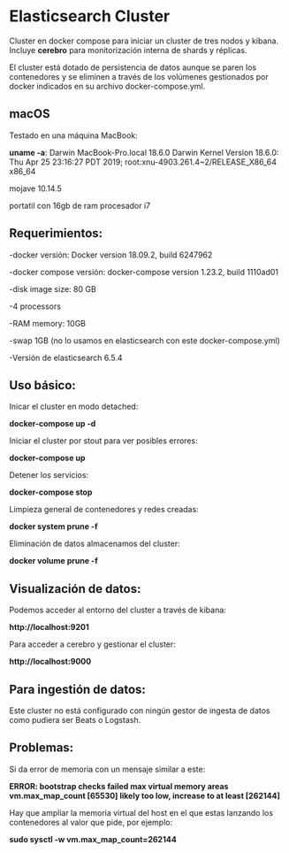 

# Elasticsearch Cluster


Cluster en docker compose para iniciar un cluster de tres nodos y kibana. Incluye **cerebro** para monitorización interna de shards y réplicas. 

El cluster está dotado de persistencia de datos aunque se paren los contenedores y se eliminen a través de los volúmenes gestionados por docker indicados en su archivo docker-compose.yml.


## macOS

Testado en una máquina MacBook:

**uname -a**: Darwin MacBook-Pro.local 18.6.0 Darwin Kernel Version 18.6.0: Thu Apr 25 23:16:27 PDT 2019; root:xnu-4903.261.4~2/RELEASE_X86_64 x86_64

mojave 10.14.5

portatil con 16gb de ram procesador i7


## Requerimientos:

-docker versión: Docker version 18.09.2, build 6247962

-docker compose versión: docker-compose version 1.23.2, build 1110ad01

-disk image size: 80 GB

-4 processors

-RAM memory: 10GB

-swap 1GB (no lo usamos en elasticsearch con este docker-compose.yml)

-Versión de elasticsearch 6.5.4



## Uso básico:


Inicar el cluster en modo detached:

__**docker-compose up -d**__


Iniciar el cluster por stout para ver posibles errores:  

__**docker-compose up**__


Detener los servicios:

__**docker-compose stop**__

Limpieza general de contenedores y redes creadas:

__**docker system prune -f**__

Eliminación de datos almacenamos del cluster:

__**docker volume prune -f**__


## Visualización de datos:


Podemos acceder al entorno del cluster a través de kibana:

__**http://localhost:9201**__

Para acceder a cerebro y gestionar el cluster:

__**http://localhost:9000**__


## Para ingestión de datos:

Este cluster no está configurado con ningún gestor de ingesta de datos como pudiera ser Beats o Logstash.


## Problemas:


Si da error de memoria con un mensaje similar a este:

__ERROR: bootstrap checks failed max virtual memory areas vm.max_map_count [65530] likely too low, increase to at least [262144]__

Hay que ampliar la memoria virtual del host en el que estas lanzando los contenedores al valor que pide, por ejemplo:

__sudo sysctl -w vm.max_map_count=262144__


